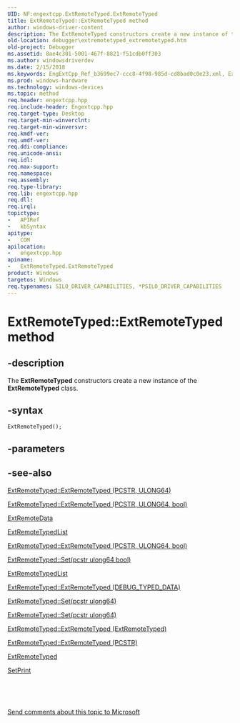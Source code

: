 ```yaml
---
UID: NF:engextcpp.ExtRemoteTyped.ExtRemoteTyped
title: ExtRemoteTyped::ExtRemoteTyped method
author: windows-driver-content
description: The ExtRemoteTyped constructors create a new instance of the ExtRemoteTyped class.
old-location: debugger\extremotetyped_extremotetyped.htm
old-project: Debugger
ms.assetid: 8ae4c301-5001-467f-8821-f51cdb0ff303
ms.author: windowsdriverdev
ms.date: 2/15/2018
ms.keywords: EngExtCpp_Ref_b3699ec7-ccc8-4f98-985d-cd8bad0c0e23.xml, ExtRemoteTyped, ExtRemoteTyped constructor [Windows Debugging], ExtRemoteTyped interface, ExtRemoteTyped::ExtRemoteTyped, ExtRemoteTyped interface [Windows Debugging], ExtRemoteTyped constructor, debugger.extremotetyped_extremotetyped, ExtRemoteTyped constructor [Windows Debugging]
ms.prod: windows-hardware
ms.technology: windows-devices
ms.topic: method
req.header: engextcpp.hpp
req.include-header: Engextcpp.hpp
req.target-type: Desktop
req.target-min-winverclnt: 
req.target-min-winversvr: 
req.kmdf-ver: 
req.umdf-ver: 
req.ddi-compliance: 
req.unicode-ansi: 
req.idl: 
req.max-support: 
req.namespace: 
req.assembly: 
req.type-library: 
req.lib: engextcpp.hpp
req.dll: 
req.irql: 
topictype:
-	APIRef
-	kbSyntax
apitype:
-	COM
apilocation:
-	engextcpp.hpp
apiname:
-	ExtRemoteTyped.ExtRemoteTyped
product: Windows
targetos: Windows
req.typenames: SILO_DRIVER_CAPABILITIES, *PSILO_DRIVER_CAPABILITIES
---
```


# ExtRemoteTyped::ExtRemoteTyped method


## -description


The <b>ExtRemoteTyped</b> constructors create a new instance of the <b>ExtRemoteTyped</b> class.


## -syntax


````
ExtRemoteTyped();
````


## -parameters






## -see-also

<a href="..\engextcpp\nl-engextcpp-extremotetyped.md">ExtRemoteTyped::ExtRemoteTyped (PCSTR, ULONG64)</a>



<a href="..\engextcpp\nl-engextcpp-extremotetyped.md">ExtRemoteTyped::ExtRemoteTyped (PCSTR, ULONG64, bool)</a>



<a href="..\engextcpp\nl-engextcpp-extremotedata.md">ExtRemoteData</a>



<a href="..\engextcpp\nl-engextcpp-extremotetypedlist.md">ExtRemoteTypedList</a>



<a href="..\engextcpp\nl-engextcpp-extremotetyped.md">ExtRemoteTyped::ExtRemoteTyped (PCSTR, ULONG64, bool)</a>



<a href="..\engextcpp\nf-engextcpp-extbuffer-set.md">ExtRemoteTyped::Set(pcstr ulong64 bool)</a>



<a href="..\engextcpp\nl-engextcpp-extremotetypedlist.md">ExtRemoteTypedList</a>



<a href="..\engextcpp\nl-engextcpp-extremotetyped.md">ExtRemoteTyped::ExtRemoteTyped (DEBUG_TYPED_DATA)</a>



<a href="..\engextcpp\nf-engextcpp-extbuffer-set.md">ExtRemoteTyped::Set(pcstr ulong64)</a>



<a href="..\engextcpp\nf-engextcpp-extbuffer-set.md">ExtRemoteTyped::Set(pcstr ulong64)</a>



<a href="..\engextcpp\nl-engextcpp-extremotetyped.md">ExtRemoteTyped::ExtRemoteTyped (ExtRemoteTyped)</a>



<a href="..\engextcpp\nl-engextcpp-extremotetyped.md">ExtRemoteTyped::ExtRemoteTyped (PCSTR)</a>



<a href="..\engextcpp\nl-engextcpp-extremotetyped.md">ExtRemoteTyped</a>



<a href="https://msdn.microsoft.com/ae478779-8ec1-4a50-a37c-3017aca2c912">SetPrint</a>



 

 

<a href="mailto:wsddocfb@microsoft.com?subject=Documentation%20feedback [Debugger\debugger]:%20ExtRemoteTyped.ExtRemoteTyped constructor%20 RELEASE:%20(2/15/2018)&amp;body=%0A%0APRIVACY STATEMENT%0A%0AWe use your feedback to improve the documentation. We don't use your email address for any other purpose, and we'll remove your email address from our system after the issue that you're reporting is fixed. While we're working to fix this issue, we might send you an email message to ask for more info. Later, we might also send you an email message to let you know that we've addressed your feedback.%0A%0AFor more info about Microsoft's privacy policy, see http://privacy.microsoft.com/en-us/default.aspx." title="Send comments about this topic to Microsoft">Send comments about this topic to Microsoft</a>

